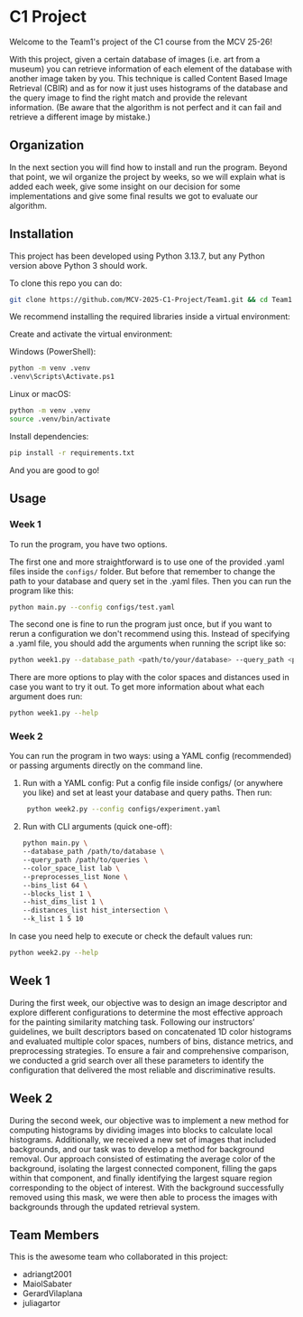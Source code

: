# C1 Project
Welcome to the Team1's project of the C1 course from the MCV 25-26!

With this project, given a certain database of images (i.e. art from a museum) you can retrieve information of each element of the database with another image taken by you. This technique is called Content Based Image Retrieval (CBIR) and as for now it just uses histograms of the database and the query image to find the right match and provide the relevant information. (Be aware that the algorithm is not perfect and it can fail and retrieve a different image by mistake.)

## Organization
In the next section you will find how to install and run the program. Beyond that point, we wil organize the project by weeks, so we will explain what is added each week, give some insight on our decision for some implementations and give some final results we got to evaluate our algorithm.

## Installation
This project has been developed using Python 3.13.7, but any Python version above Python 3 should work.

To clone this repo you can do:

```bash
git clone https://github.com/MCV-2025-C1-Project/Team1.git && cd Team1
```

We recommend installing the required libraries inside a virtual environment:

Create and activate the virtual environment:

Windows (PowerShell):
```bash
python -m venv .venv
.venv\Scripts\Activate.ps1
```

Linux or macOS:
```bash
python -m venv .venv
source .venv/bin/activate
```

Install dependencies:
```bash
pip install -r requirements.txt
```


And you are good to go!

## Usage

### Week 1
To run the program, you have two options.

The first one and more straightforward is to use one of the provided .yaml files inside the ```configs/``` folder. But before that remember to change the path to your database and query set in the .yaml files. Then you can run the program like this:

```bash
python main.py --config configs/test.yaml
```

The second one is fine to run the program just once, but if you want to rerun a configuration we don't recommend using this. Instead of specifying a .yaml file, you should add the arguments when running the script like so:

```bash
python week1.py --database_path <path/to/your/database> --query_path <path/to/your/query/set> --k 1
```

There are more options to play with the color spaces and distances used in case you want to try it out. To get more information about what each argument does run:
```bash
python week1.py --help
```

### Week 2

You can run the program in two ways: using a YAML config (recommended) or passing arguments directly on the command line. 
1) Run with a YAML config: Put a config file inside configs/ (or anywhere you like) and set at least your database and query paths. Then run:
   ```bash
    python week2.py --config configs/experiment.yaml
    ```
2) Run with CLI arguments (quick one-off):
    ```bash
    python main.py \
    --database_path /path/to/database \
    --query_path /path/to/queries \
    --color_space_list lab \
    --preprocesses_list None \
    --bins_list 64 \
    --blocks_list 1 \
    --hist_dims_list 1 \
    --distances_list hist_intersection \
    --k_list 1 5 10
    ```
In case you need help to execute or check the default values run:
```bash
python week2.py --help
```
## Week 1

During the first week, our objective was to design an image descriptor and explore different configurations to determine the most effective approach for the painting similarity matching task. Following our instructors’ guidelines, we built descriptors based on concatenated 1D color histograms and evaluated multiple color spaces, numbers of bins, distance metrics, and preprocessing strategies. To ensure a fair and comprehensive comparison, we conducted a grid search over all these parameters to identify the configuration that delivered the most reliable and discriminative results.

## Week 2

During the second week, our objective was to implement a new method for computing histograms by dividing images into blocks to calculate local histograms. Additionally, we received a new set of images that included backgrounds, and our task was to develop a method for background removal. Our approach consisted of estimating the average color of the background, isolating the largest connected component, filling the gaps within that component, and finally identifying the largest square region corresponding to the object of interest. With the background successfully removed using this mask, we were then able to process the images with backgrounds through the updated retrieval system.

## Team Members
This is the awesome team who collaborated in this project:
* adriangt2001
* MaiolSabater
* GerardVilaplana
* juliagartor
